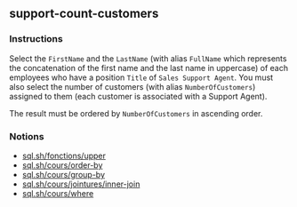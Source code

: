 ## support-count-customers

### Instructions

Select the `FirstName` and the `LastName` (with alias `FullName` which represents the concatenation of the first name and the last name in uppercase) of each employees who have a position `Title` of `Sales Support Agent`. You must also select the number of customers (with alias `NumberOfCustomers`) assigned to them (each customer is associated with a Support Agent).

The result must be ordered by `NumberOfCustomers` in ascending order.

### Notions

- [sql.sh/fonctions/upper](https://sql.sh/fonctions/upper)
- [sql.sh/cours/order-by](https://sql.sh/cours/order-by)
- [sql.sh/cours/group-by](https://sql.sh/cours/group-by)
- [sql.sh/cours/jointures/inner-join](https://sql.sh/cours/jointures/inner-join)
- [sql.sh/cours/where](https://sql.sh/cours/where)

